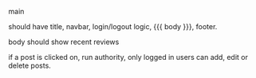 main

should have title, navbar, login/logout logic, {{{ body }}}, footer. 

body should show recent reviews

if a post is clicked on, run authority, only logged in users can add, edit or delete posts. 